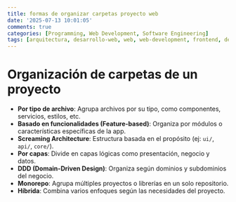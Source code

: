 ```yaml
---
title: formas de organizar carpetas proyecto web
date: '2025-07-13 10:01:05'
comments: true
categories: [Programming, Web Development, Software Engineering]
tags: [arquitectura, desarrollo-web, web, web-development, frontend, desarrollo]
---
```


# Organización de carpetas de un proyecto

- **Por tipo de archivo**: Agrupa archivos por su tipo, como componentes, servicios, estilos, etc.  
- **Basado en funcionalidades (Feature-based)**: Organiza por módulos o características específicas de la app.  
- **Screaming Architecture**: Estructura basada en el propósito (ej: `ui/`, `api/`, `core/`).  
- **Por capas**: Divide en capas lógicas como presentación, negocio y datos.  
- **DDD (Domain-Driven Design)**: Organiza según dominios y subdominios del negocio.  
- **Monorepo**: Agrupa múltiples proyectos o librerías en un solo repositorio.  
- **Híbrida**: Combina varios enfoques según las necesidades del proyecto.
